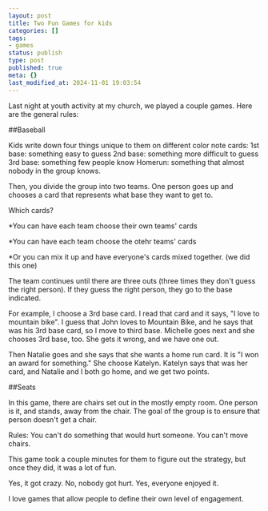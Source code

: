 ```yaml
---
layout: post
title: Two Fun Games for kids
categories: []
tags:
- games
status: publish
type: post
published: true
meta: {}
last_modified_at: 2024-11-01 19:03:54
---
```


Last night at youth activity at my church, we played a couple games. Here are the general rules:

##Baseball


Kids write down four things unique to them on different color note cards:
1st base: something easy to guess
2nd base: something more difficult to guess
3rd base: something few people know
Homerun: something that almost nobody in the group knows.

Then, you divide the group into two teams. One person goes up and chooses a card that represents what base they want to get to.

Which cards?

*You can have each team choose their own teams' cards


*You can have each team choose the otehr teams' cards


*Or you can mix it up and have everyone's cards mixed together. (we did this one)

The team continues until there are three outs (three times they don't guess the right person). If they guess the right person, they go to the base indicated.

For example, I choose a 3rd base card. I read that card and it says, "I love to mountain bike". I guess that John loves to Mountain Bike, and he says that was his 3rd base card, so I move to third base. Michelle goes next and she chooses 3rd base, too. She gets it wrong, and we have one out.

Then Natalie goes and she says that she wants a home run card. It is "I won an award for something." She choose Katelyn. Katelyn says that was her card, and Natalie and I both go home, and we get two points.

##Seats


In this game, there are chairs set out in the mostly empty room. One person is it, and stands, away from the chair. The goal of the group is to ensure that person doesn't get a chair.

Rules: You can't do something that would hurt someone. You can't move chairs.

This game took a couple minutes for them to figure out the strategy, but once they did, it was a lot of fun.

Yes, it got crazy. No, nobody got hurt. Yes, everyone enjoyed it.

I love games that allow people to define their own level of engagement.
